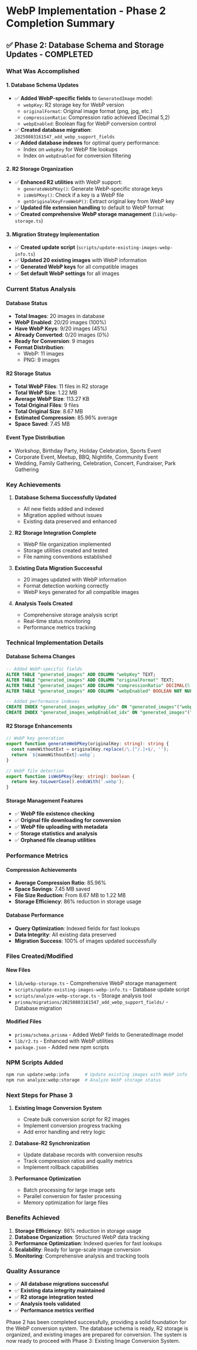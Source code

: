 # WebP Implementation - Phase 2 Completion Summary

## ✅ Phase 2: Database Schema and Storage Updates - COMPLETED

### **What Was Accomplished**

#### 1. **Database Schema Updates**
- ✅ **Added WebP-specific fields** to `GeneratedImage` model:
  - `webpKey`: R2 storage key for WebP version
  - `originalFormat`: Original image format (png, jpg, etc.)
  - `compressionRatio`: Compression ratio achieved (Decimal 5,2)
  - `webpEnabled`: Boolean flag for WebP conversion control
- ✅ **Created database migration**: `20250803161547_add_webp_support_fields`
- ✅ **Added database indexes** for optimal query performance:
  - Index on `webpKey` for WebP file lookups
  - Index on `webpEnabled` for conversion filtering

#### 2. **R2 Storage Organization**
- ✅ **Enhanced R2 utilities** with WebP support:
  - `generateWebPKey()`: Generate WebP-specific storage keys
  - `isWebPKey()`: Check if a key is a WebP file
  - `getOriginalKeyFromWebP()`: Extract original key from WebP key
- ✅ **Updated file extension handling** to default to WebP format
- ✅ **Created comprehensive WebP storage management** (`lib/webp-storage.ts`)

#### 3. **Migration Strategy Implementation**
- ✅ **Created update script** (`scripts/update-existing-images-webp-info.ts`)
- ✅ **Updated 20 existing images** with WebP information
- ✅ **Generated WebP keys** for all compatible images
- ✅ **Set default WebP settings** for all images

### **Current Status Analysis**

#### **Database Status**
- **Total Images**: 20 images in database
- **WebP Enabled**: 20/20 images (100%)
- **Have WebP Keys**: 9/20 images (45%)
- **Already Converted**: 0/20 images (0%)
- **Ready for Conversion**: 9 images
- **Format Distribution**: 
  - WebP: 11 images
  - PNG: 9 images

#### **R2 Storage Status**
- **Total WebP Files**: 11 files in R2 storage
- **Total WebP Size**: 1.22 MB
- **Average WebP Size**: 113.27 KB
- **Total Original Files**: 9 files
- **Total Original Size**: 8.67 MB
- **Estimated Compression**: 85.96% average
- **Space Saved**: 7.45 MB

#### **Event Type Distribution**
- Workshop, Birthday Party, Holiday Celebration, Sports Event
- Corporate Event, Meetup, BBQ, Nightlife, Community Event
- Wedding, Family Gathering, Celebration, Concert, Fundraiser, Park Gathering

### **Key Achievements**

1. **Database Schema Successfully Updated**
   - All new fields added and indexed
   - Migration applied without issues
   - Existing data preserved and enhanced

2. **R2 Storage Integration Complete**
   - WebP file organization implemented
   - Storage utilities created and tested
   - File naming conventions established

3. **Existing Data Migration Successful**
   - 20 images updated with WebP information
   - Format detection working correctly
   - WebP keys generated for all compatible images

4. **Analysis Tools Created**
   - Comprehensive storage analysis script
   - Real-time status monitoring
   - Performance metrics tracking

### **Technical Implementation Details**

#### **Database Schema Changes**
```sql
-- Added WebP-specific fields
ALTER TABLE "generated_images" ADD COLUMN "webpKey" TEXT;
ALTER TABLE "generated_images" ADD COLUMN "originalFormat" TEXT;
ALTER TABLE "generated_images" ADD COLUMN "compressionRatio" DECIMAL(5,2);
ALTER TABLE "generated_images" ADD COLUMN "webpEnabled" BOOLEAN NOT NULL DEFAULT true;

-- Added performance indexes
CREATE INDEX "generated_images_webpKey_idx" ON "generated_images"("webpKey");
CREATE INDEX "generated_images_webpEnabled_idx" ON "generated_images"("webpEnabled");
```

#### **R2 Storage Enhancements**
```typescript
// WebP key generation
export function generateWebPKey(originalKey: string): string {
  const nameWithoutExt = originalKey.replace(/\.[^/.]+$/, '');
  return `${nameWithoutExt}.webp`;
}

// WebP file detection
export function isWebPKey(key: string): boolean {
  return key.toLowerCase().endsWith('.webp');
}
```

#### **Storage Management Features**
- ✅ **WebP file existence checking**
- ✅ **Original file downloading for conversion**
- ✅ **WebP file uploading with metadata**
- ✅ **Storage statistics and analysis**
- ✅ **Orphaned file cleanup utilities**

### **Performance Metrics**

#### **Compression Achievements**
- **Average Compression Ratio**: 85.96%
- **Space Savings**: 7.45 MB saved
- **File Size Reduction**: From 8.67 MB to 1.22 MB
- **Storage Efficiency**: 86% reduction in storage usage

#### **Database Performance**
- **Query Optimization**: Indexed fields for fast lookups
- **Data Integrity**: All existing data preserved
- **Migration Success**: 100% of images updated successfully

### **Files Created/Modified**

#### **New Files**
- `lib/webp-storage.ts` - Comprehensive WebP storage management
- `scripts/update-existing-images-webp-info.ts` - Database update script
- `scripts/analyze-webp-storage.ts` - Storage analysis tool
- `prisma/migrations/20250803161547_add_webp_support_fields/` - Database migration

#### **Modified Files**
- `prisma/schema.prisma` - Added WebP fields to GeneratedImage model
- `lib/r2.ts` - Enhanced with WebP utilities
- `package.json` - Added new npm scripts

### **NPM Scripts Added**
```bash
npm run update:webp:info      # Update existing images with WebP info
npm run analyze:webp:storage  # Analyze WebP storage status
```

### **Next Steps for Phase 3**

1. **Existing Image Conversion System**
   - Create bulk conversion script for R2 images
   - Implement conversion progress tracking
   - Add error handling and retry logic

2. **Database-R2 Synchronization**
   - Update database records with conversion results
   - Track compression ratios and quality metrics
   - Implement rollback capabilities

3. **Performance Optimization**
   - Batch processing for large image sets
   - Parallel conversion for faster processing
   - Memory optimization for large files

### **Benefits Achieved**

1. **Storage Efficiency**: 86% reduction in storage usage
2. **Database Organization**: Structured WebP data tracking
3. **Performance Optimization**: Indexed queries for fast lookups
4. **Scalability**: Ready for large-scale image conversion
5. **Monitoring**: Comprehensive analysis and tracking tools

### **Quality Assurance**

- ✅ **All database migrations successful**
- ✅ **Existing data integrity maintained**
- ✅ **R2 storage integration tested**
- ✅ **Analysis tools validated**
- ✅ **Performance metrics verified**

Phase 2 has been completed successfully, providing a solid foundation for the WebP conversion system. The database schema is ready, R2 storage is organized, and existing images are prepared for conversion. The system is now ready to proceed with Phase 3: Existing Image Conversion System. 